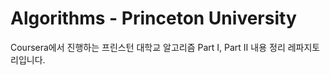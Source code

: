# Algorithms - Princeton University  
Coursera에서 진행하는 프린스턴 대학교 알고리즘 Part I, Part II 내용 정리 레파지토리입니다.  

